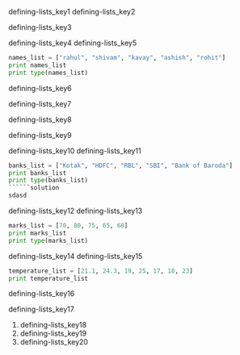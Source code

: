 defining-lists_key1
defining-lists_key2


defining-lists_key3


defining-lists_key4
defining-lists_key5


```python
names_list = ["rahul", "shivam", "kavay", "ashish", "rohit"]
print names_list
print type(names_list)
```

defining-lists_key6


defining-lists_key7


defining-lists_key8


defining-lists_key9


defining-lists_key10
defining-lists_key11
```python
banks_list = ["Kotak", "HDFC", "RBL", "SBI", "Bank of Baroda"]
print banks_list
print type(banks_list)
``````solution
sdasd
```

defining-lists_key12
defining-lists_key13


```python
marks_list = [70, 80, 75, 65, 68]
print marks_list   
print type(marks_list)
```

defining-lists_key14
defining-lists_key15


```python
temperature_list = [21.1, 24.3, 19, 25, 17, 18, 23]
print temperature_list
```

defining-lists_key16


defining-lists_key17
1. defining-lists_key18
2. defining-lists_key19
3. defining-lists_key20
